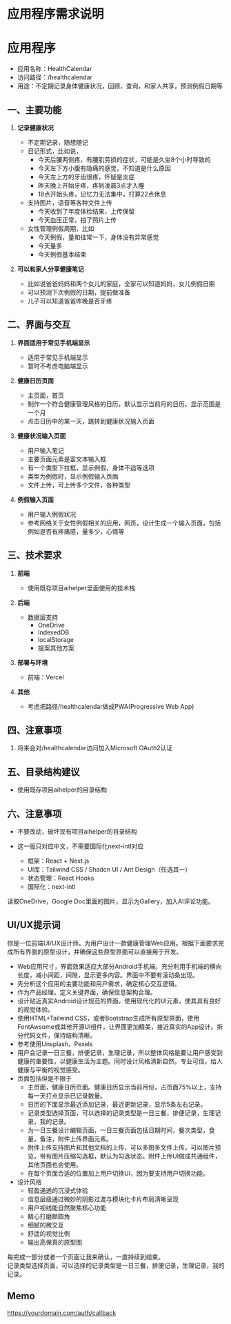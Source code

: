 # 应用程序需求说明

# 应用程序
- 应用名称：HealthCalendar
- 访问路径：/healthcalendar
- 用途：不定期记录身体健康状况，回顾，查询，和家人共享，预测例假日期等

## 一、主要功能

1. **记录健康状况**
   - 不定期记录，随想随记
   - 日记形式，比如说，
       - 今天后腰两侧疼，有腰肌劳损的症状，可能是久坐8个小时导致的
       - 今天左下方小腹有隐痛的感觉，不知道是什么原因
       - 今天左上方的牙齿很疼，怀疑是炎症
       - 昨天晚上开始牙疼，疼到凌晨3点才入睡
       - 18点开始头疼，记忆力无法集中，打算22点休息
   - 支持图片，语音等各种文件上传
       - 今天收到了年度体检结果，上传保留
       - 今天血压正常，拍了照片上传
   - 女性管理例假周期，比如
       - 今天例假，量和往常一下，身体没有异常感觉
       - 今天量多
       - 今天例假基本结束

2. **可以和家人分享健康笔记**
   - 比如说爸爸妈妈和两个女儿的家庭，全家可以知道妈妈，女儿例假日期
   - 可以预测下次例假的日期，提前做准备
   - 儿子可以知道爸爸昨晚是否牙疼

## 二、界面与交互
1. **界面适用于常见手机端显示**
   - 适用于常见手机端显示
   - 暂时不考虑电脑端显示

2. **健康日历页面**
   - 主页面，首页
   - 制作一个符合健康管理风格的日历，默认显示当前月的日历，显示范围是一个月
   - 点击日历中的某一天，跳转到健康状况输入页面

3. **健康状况输入页面**
   - 用户输入笔记
   - 主要页面元素是富文本输入框
   - 有一个类型下拉框，显示例假，身体不适等选项
   - 类型为例假时，显示例假输入页面
   - 文件上传，可上传多个文件，各种类型

4. **例假输入页面**
   - 用户输入例假状况
   - 参考网络关于女性例假相关的应用，网页，设计生成一个输入页面，包括例如是否有疼痛感，量多少，心情等

## 三、技术要求

1. **前端**
   - 使用既存项目aihelper里面使用的技术栈

2. **后端**
   - 数据层支持
     - OneDrive
     - IndexedDB
     - localStorage
     - 提案其他方案

3. **部署与环境**
   - 前端：Vercel

4. **其他**
   - 考虑把路径/healthcalendar做成PWA(Progressive Web App)

## 四、注意事项
1. 将来会对/healthcalendar访问加入Microsoft OAuth2认证

## 五、目录结构建议
- 使用既存项目aihelper的目录结构

## 六、注意事项
- 不要改动，破坏现有项目aihelper的目录结构
- 这一版只对应中文，不需要国际化next-intl对应


   - 框架：React + Next.js
   - UI库：Tailwind CSS / Shadcn UI / Ant Design（任选其一）
   - 状态管理：React Hooks
   - 国际化：next-intl


读取OneDrive，Google Doc里面的图片，显示为Gallery，加入AI评论功能。

## UI/UX提示词
你是一位前端UI/UX设计师。为用户设计一款健康管理Web应用。根据下面要求完成所有界面的原型设计，并确保这些原型界面可以直接用于开发。
- Web应用尺寸，界面效果适应大部分Android手机端。充分利用手机端的横向长度，减小间距，间隙，显示更多内容。界面中不要有滚动条出现。
- 先分析这个应用的主要功能和用户需求，确定核心交互逻辑。
- 作为产品经理，定义关键界面，确保信息架构合理。
- 设计贴近真实Android设计规范的界面，使用现代化的UI元素，使其具有良好的视觉体验。
- 使用HTML+Tailwind CSS，或者Bootstrap生成所有原型界面，使用FontAwsome或其他开源UI组件，让界面更加精美，接近真实的App设计。拆分代码文件，保持结构清晰。
- 参考使用Unsplash，Pexels
- 用户会记录一日三餐，排便记录，生理记录，所以整体风格是要让用户感受到健康的重要性，以健康生活为主题。同时设计风格清新自然，专业可信，给人健康与平衡的视觉感受。
- 页面包括但是不限于
   - 主页面，健康日历页面。健康日历显示当前月份，占页面75%以上，支持每一天打点显示已记录数量。
   - 日历的下面显示最近添加记录，最近更新记录，显示5条左右记录。
   - 记录类型选择页面，可以选择的记录类型是一日三餐，排便记录，生理记录，我的记录。
   - 为一日三餐设计编辑页面，一日三餐页面包括日期时间，餐次类型，食量，备注，附件上传界面元素。
   - 附件上传支持图片和其他文档的上传，可以多图多文件上传，可以图片预览，带有图片压缩勾选框，默认为勾选状态。附件上传UI做成共通组件，其他页面也会使用。
   - 在每个页面合适的位置加上用户切换UI，因为要支持用户切换功能。
- 设计风格
   - 轻盈通透的沉浸式体验
   - 信息层级通过微妙的阴影过渡与模块化卡片布局清晰呈现
   - 用户视线能自然聚焦核心功能
   - 精心打磨额圆角
   - 细腻的微交互
   - 舒适的视觉比例
   - 输出高保真的原型图

每完成一部分或者一个页面让我来确认，一直持续到结束。  
记录类型选择页面，可以选择的记录类型是一日三餐，排便记录，生理记录，我的记录。
## Memo
https://yourdomain.com/auth/callback

